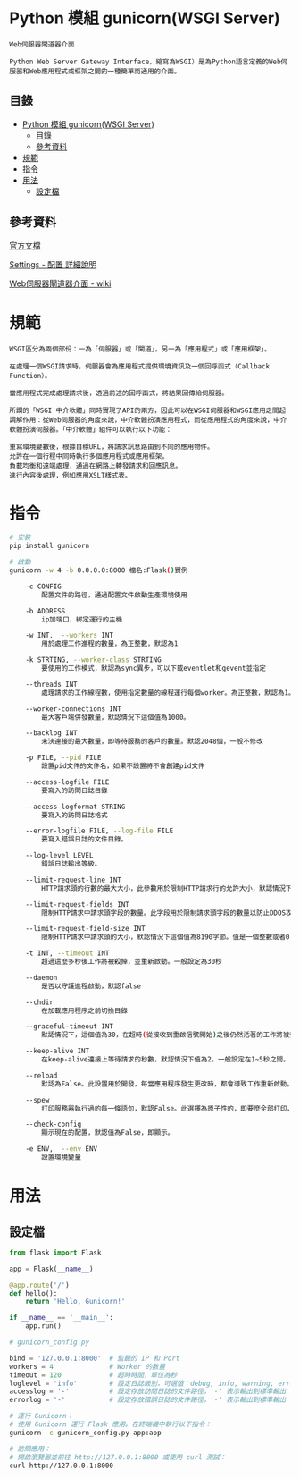 # Python 模組 gunicorn(WSGI Server)

```
Web伺服器閘道器介面

Python Web Server Gateway Interface，縮寫為WSGI）是為Python語言定義的Web伺服器和Web應用程式或框架之間的一種簡單而通用的介面。
```

## 目錄

- [Python 模組 gunicorn(WSGI Server)](#python-模組-gunicornwsgi-server)
	- [目錄](#目錄)
	- [參考資料](#參考資料)
- [規範](#規範)
- [指令](#指令)
- [用法](#用法)
	- [設定檔](#設定檔)

## 參考資料

[官方文檔](https://docs.gunicorn.org/en/stable/run.html)

[Settings - 配置 詳細說明](https://docs.gunicorn.org/en/stable/settings.html)

[Web伺服器閘道器介面 - wiki](https://zh.wikipedia.org/zh-tw/Web%E6%9C%8D%E5%8A%A1%E5%99%A8%E7%BD%91%E5%85%B3%E6%8E%A5%E5%8F%A3)

# 規範

```
WSGI區分為兩個部份：一為「伺服器」或「閘道」，另一為「應用程式」或「應用框架」。

在處理一個WSGI請求時，伺服器會為應用程式提供環境資訊及一個回呼函式（Callback Function）。

當應用程式完成處理請求後，透過前述的回呼函式，將結果回傳給伺服器。

所謂的「WSGI 中介軟體」同時實現了API的兩方，因此可以在WSGI伺服器和WSGI應用之間起調解作用：從Web伺服器的角度來說，中介軟體扮演應用程式，而從應用程式的角度來說，中介軟體扮演伺服器。「中介軟體」組件可以執行以下功能：

重寫環境變數後，根據目標URL，將請求訊息路由到不同的應用物件。
允許在一個行程中同時執行多個應用程式或應用框架。
負載均衡和遠端處理，通過在網路上轉發請求和回應訊息。
進行內容後處理，例如應用XSLT樣式表。
```

# 指令

```bash
# 安裝
pip install gunicorn

# 啟動
gunicorn -w 4 -b 0.0.0.0:8000 檔名:Flask()實例

	-c CONFIG
		配置文件的路徑，通過配置文件啟動生產環境使用

	-b ADDRESS
		ip加端口，綁定運行的主機

	-w INT,  --workers INT
		用於處理工作進程的數量，為正整數，默認為1

	-k STRTING, --worker-class STRTING
		要使用的工作模式，默認為sync異步，可以下載eventlet和gevent並指定

	--threads INT
		處理請求的工作線程數，使用指定數量的線程運行每個worker。為正整數，默認為1。

	--worker-connections INT
		最大客戶端併發數量，默認情況下這個值為1000。

	--backlog INT
		未決連接的最大數量，即等待服務的客戶的數量。默認2048個，一般不修改

	-p FILE, --pid FILE
		設置pid文件的文件名，如果不設置將不會創建pid文件

	--access-logfile FILE
		要寫入的訪問日誌目錄

	--access-logformat STRING
		要寫入的訪問日誌格式

	--error-logfile FILE, --log-file FILE
		要寫入錯誤日誌的文件目錄。

	--log-level LEVEL
		錯誤日誌輸出等級。

	--limit-request-line INT
		HTTP請求頭的行數的最大大小，此參數用於限制HTTP請求行的允許大小，默認情況下，這個值為4094。值是0~8190的數字。

	--limit-request-fields INT
		限制HTTP請求中請求頭字段的數量。此字段用於限制請求頭字段的數量以防止DDOS攻擊，默認情況下，這個值為100，這個值不能超過32768

	--limit-request-field-size INT
		限制HTTP請求中請求頭的大小，默認情況下這個值為8190字節。值是一個整數或者0，當該值為0時，表示將對請求頭大小不做限制

	-t INT, --timeout INT
		超過這麼多秒後工作將被殺掉，並重新啟動。一般設定為30秒

	--daemon
		是否以守護進程啟動，默認false

	--chdir
		在加載應用程序之前切換目錄

	--graceful-timeout INT
		默認情況下，這個值為30，在超時(從接收到重啟信號開始)之後仍然活著的工作將被強行殺死一般使用默認

	--keep-alive INT
		在keep-alive連接上等待請求的秒數，默認情況下值為2。一般設定在1~5秒之間。

	--reload
		默認為False。此設置用於開發，每當應用程序發生更改時，都會導致工作重新啟動。

	--spew
		打印服務器執行過的每一條語句，默認False。此選擇為原子性的，即要麼全部打印，要麼全部不打印

	--check-config
		顯示現在的配置，默認值為False，即顯示。

	-e ENV,  --env ENV
		設置環境變量
```

# 用法

## 設定檔

```Python
from flask import Flask

app = Flask(__name__)

@app.route('/')
def hello():
    return 'Hello, Gunicorn!'

if __name__ == '__main__':
    app.run()
```

```Python
# gunicorn_config.py

bind = '127.0.0.1:8000'  # 監聽的 IP 和 Port
workers = 4              # Worker 的數量
timeout = 120            # 超時時間，單位為秒
loglevel = 'info'        # 設定日誌級別，可選值：debug, info, warning, error, critical
accesslog = '-'          # 設定存放訪問日誌的文件路徑，'-' 表示輸出到標準輸出
errorlog = '-'           # 設定存放錯誤日誌的文件路徑，'-' 表示輸出到標準輸出
```

```bash
# 運行 Gunicorn：
# 使用 Gunicorn 運行 Flask 應用。在終端機中執行以下指令：
gunicorn -c gunicorn_config.py app:app

# 訪問應用：
# 開啟瀏覽器並前往 http://127.0.0.1:8000 或使用 curl 測試：
curl http://127.0.0.1:8000
```